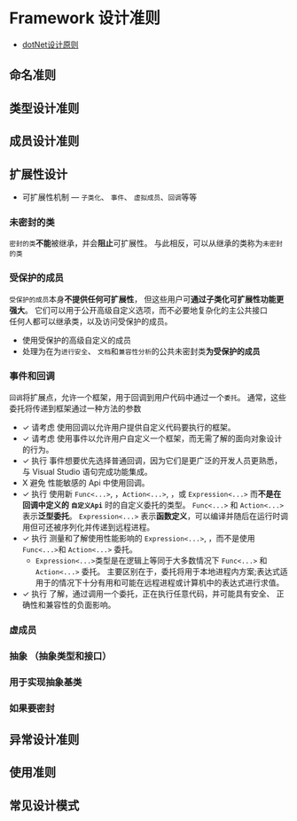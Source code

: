 # Framework 设计准则
- [dotNet设计原则](https://msdn.microsoft.com/zh-cn/library/ms229042(v=vs.110).aspx)

## 命名准则


## 类型设计准则

## 成员设计准则


## 扩展性设计
- 可扩展性机制 — `子类化`、 `事件`、 `虚拟成员`、`回调`等等

### 未密封的类
`密封的类`**不能**被继承，并会**阻止**可扩展性。 与此相反，可以从继承的类称为`未密封的类`

### 受保护的成员
`受保护的成员`本身**不提供任何可扩展性**，
但这些用户可**通过子类化可扩展性功能更强大**。 它们可以用于公开高级自定义选项，而不必要地复杂化的主公共接口  
任何人都可以继承类，以及访问受保护的成员。
- 使用受保护的高级自定义的成员
- 处理为在为`进行安全`、 `文档`和`兼容性分析`的公共未密封类**为受保护的成员**

### 事件和回调
`回调`将扩展点，允许一个框架，用于回调到用户代码中通过一个`委托`。 通常，这些委托将传递到框架通过一种方法的参数

- ✓ 请考虑 使用回调以允许用户提供自定义代码要执行的框架。
- ✓ 请考虑 使用事件以允许用户自定义一个框架，而无需了解的面向对象设计的行为。
- ✓ 执行 事件想要优先选择普通回调，因为它们是更广泛的开发人员更熟悉，与 Visual Studio 语句完成功能集成。
- X 避免 性能敏感的 Api 中使用回调。
- ✓ 执行 使用新 `Func<...>`, ，`Action<...>`, ，或 `Expression<...>` 而**不是在回调中定义的 `自定义Api`** 时的自定义委托的类型。
`Func<...>` 和 `Action<...>` 表示**泛型委托**。 `Expression<...>` 表示**函数定义**，可以编译并随后在运行时调用但可还被序列化并传递到远程进程。
- ✓ 执行 测量和了解使用性能影响的 `Expression<...>`, ，而不是使用 `Func<...>`和 `Action<...>` 委托。
   - `Expression<...>`类型是在逻辑上等同于大多数情况下 `Func<...>` 和 `Action<...>` 委托。 主要区别在于，委托将用于本地进程内方案;表达式适用于的情况下十分有用和可能在远程进程或计算机中的表达式进行求值。
- ✓ 执行 了解，通过调用一个委托，正在执行任意代码，并可能具有安全、 正确性和兼容性的负面影响。

### 虚成员


### 抽象 （抽象类型和接口）

### 用于实现抽象基类


### 如果要密封





## 异常设计准则

## 使用准则

## 常见设计模式